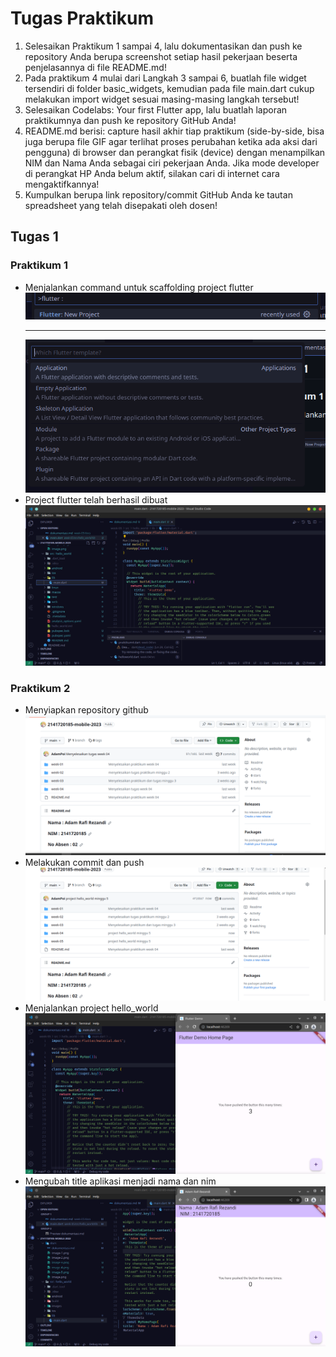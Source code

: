 # Tugas Praktikum

1. Selesaikan Praktikum 1 sampai 4, lalu dokumentasikan dan push ke repository Anda berupa screenshot setiap hasil pekerjaan beserta penjelasannya di file README.md!
2. Pada praktikum 4 mulai dari Langkah 3 sampai 6, buatlah file widget tersendiri di folder basic_widgets, kemudian pada file main.dart cukup melakukan import widget sesuai masing-masing langkah tersebut!
3. Selesaikan Codelabs: Your first Flutter app, lalu buatlah laporan praktikumnya dan push ke repository GitHub Anda!
4. README.md berisi: capture hasil akhir tiap praktikum (side-by-side, bisa juga berupa file GIF agar terlihat proses perubahan ketika ada aksi dari pengguna) di browser dan perangkat fisik (device) dengan menampilkan NIM dan Nama Anda sebagai ciri pekerjaan Anda. Jika mode developer di perangkat HP Anda belum aktif, silakan cari di internet cara mengaktifkannya!
5. Kumpulkan berupa link repository/commit GitHub Anda ke tautan spreadsheet yang telah disepakati oleh dosen!

## Tugas 1

### Praktikum 1

- Menjalankan command untuk scaffolding project flutter
  ![Alt text](image.png)
  ***
  ![Alt text](image-1.png)
- Project flutter telah berhasil dibuat
  ![Alt text](image-2.png)

### Praktikum 2

- Menyiapkan repository github![Alt text](image-3.png)
- Melakukan commit dan push![Alt text](image-4.png)
- Menjalankan project hello_world![Alt text](image-5.png)
- Mengubah title aplikasi menjadi nama dan nim![Alt text](image-6.png)
